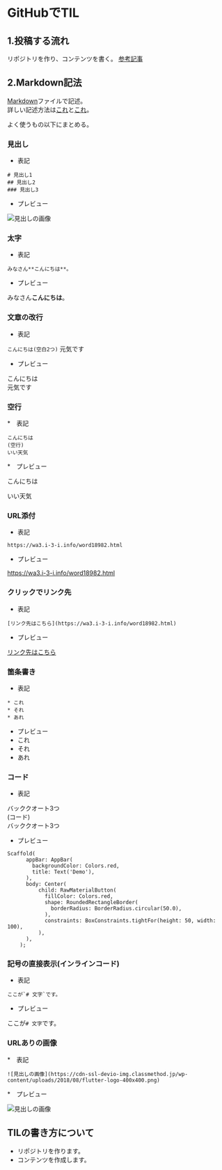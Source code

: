 # GitHubでTIL

## 1.投稿する流れ
リポジトリを作り、コンテンツを書く。
[参考記事](https://www.asobou.co.jp/blog/web/github-til)

## 2.Markdown記法
[Markdown](https://wa3.i-3-i.info/word18982.html)ファイルで記述。  
詳しい記述方法は[これ](https://gist.github.com/mignonstyle/083c9e1651d7734f84c99b8cf49d57fa)と[これ](https://qiita.com/do7be/items/d21405a3d243dde37f92)。

よく使うもの以下にまとめる。

### 見出し
* 表記  

`# 見出し1`  
`## 見出し2`  
`### 見出し3`

* プレビュー  

![見出しの画像](https://github.com/ryoya-cre8tor/TIL_day1/blob/main/%E3%82%B9%E3%82%AF%E3%83%AA%E3%83%BC%E3%83%B3%E3%82%B7%E3%83%A7%E3%83%83%E3%83%88%202021-06-28%2017.52.23.png)

### 太字

* 表記

`みなさん**こんにちは**。`

* プレビュー

みなさん**こんにちは**。

### 文章の改行  
* 表記

`こんにちは(空白2つ)`
元気です

* プレビュー

こんにちは  
元気です  

### 空行
*　表記

`こんにちは`  
`(空行)`  
`いい天気`

*　プレビュー

こんにちは

いい天気

### URL添付
* 表記

`https://wa3.i-3-i.info/word18982.html`

* プレビュー

https://wa3.i-3-i.info/word18982.html

### クリックでリンク先
* 表記

`[リンク先はこちら](https://wa3.i-3-i.info/word18982.html)`
* プレビュー

[リンク先はこちら](https://wa3.i-3-i.info/word18982.html)

### 箇条書き
* 表記

`* これ`  
`* それ`  
`* あれ`

* プレビュー
* これ  
* それ  
* あれ  

### コード
* 表記

バッククオート3つ  
(コード)  
バッククオート3つ

* プレビュー

```
Scaffold(
      appBar: AppBar(
        backgroundColor: Colors.red,
        title: Text('Demo'),
      ),
      body: Center(
          child: RawMaterialButton(
            fillColor: Colors.red,
            shape: RoundedRectangleBorder(
              borderRadius: BorderRadius.circular(50.0),
            ),
            constraints: BoxConstraints.tightFor(height: 50, width: 100),
          ),
      ),
    );
```

### 記号の直接表示(インラインコード)
* 表記

```
ここが`# 文字`です。
```
* プレビュー

ここが`# 文字`です。

### URLありの画像

*　表記
```
![見出しの画像](https://cdn-ssl-devio-img.classmethod.jp/wp-content/uploads/2018/08/flutter-logo-400x400.png)
```

*　プレビュー

![見出しの画像](https://cdn-ssl-devio-img.classmethod.jp/wp-content/uploads/2018/08/flutter-logo-400x400.png)

## TILの書き方について

* リポジトリを作ります。
* コンテンツを作成します。
